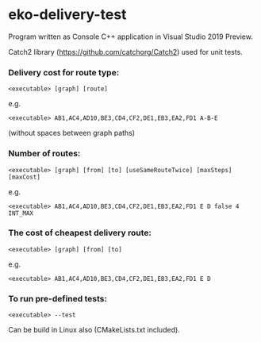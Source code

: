 # eko-delivery-test

Program written as Console C++ application in Visual Studio 2019 Preview.

Catch2 library (https://github.com/catchorg/Catch2) used for unit tests.

### Delivery cost for route type:

```console
<executable> [graph] [route]
```
e.g.
```console
<executable> AB1,AC4,AD10,BE3,CD4,CF2,DE1,EB3,EA2,FD1 A-B-E
```
(without spaces between graph paths)

### Number of routes:
```console
<executable> [graph] [from] [to] [useSameRouteTwice] [maxSteps] [maxCost]
```
e.g. 
```console
<executable> AB1,AC4,AD10,BE3,CD4,CF2,DE1,EB3,EA2,FD1 E D false 4 INT_MAX
```

### The cost of cheapest delivery route:
```console
<executable> [graph] [from] [to]
```
e.g. 
```console
<executable> AB1,AC4,AD10,BE3,CD4,CF2,DE1,EB3,EA2,FD1 E D
```

### To run pre-defined tests:
```console
<executable> --test 
```

  
 Can be build in Linux also (CMakeLists.txt included).
